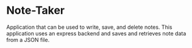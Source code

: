 # Note-Taker

Application that can be used to write, save, and delete notes.
This application uses an express backend and saves and retrieves note data from a JSON file.

